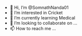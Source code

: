 - 👋 Hi, I’m @SomnathNanda01
- 👀 I’m interested in Cricket 
- 🌱 I’m currently learning Medical 
- 💞️ I’m looking to collaborate on ...
- 📫 How to reach me ...

<!---
SomnathNanda01/SomnathNanda01 is a ✨ special ✨ repository because its `README.md` (this file) appears on your GitHub profile.
You can click the Preview link to take a look at your changes.
--->
